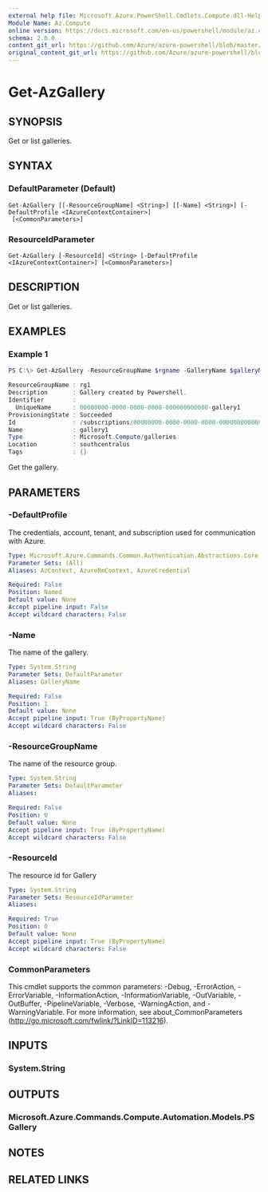 ```yaml
---
external help file: Microsoft.Azure.PowerShell.Cmdlets.Compute.dll-Help.xml
Module Name: Az.Compute
online version: https://docs.microsoft.com/en-us/powershell/module/az.compute/get-azgallery
schema: 2.0.0
content_git_url: https://github.com/Azure/azure-powershell/blob/master/src/Compute/Compute/help/Get-AzGallery.md
original_content_git_url: https://github.com/Azure/azure-powershell/blob/master/src/Compute/Compute/help/Get-AzGallery.md
---
```


# Get-AzGallery

## SYNOPSIS
Get or list galleries.

## SYNTAX

### DefaultParameter (Default)
```
Get-AzGallery [[-ResourceGroupName] <String>] [[-Name] <String>] [-DefaultProfile <IAzureContextContainer>]
 [<CommonParameters>]
```

### ResourceIdParameter
```
Get-AzGallery [-ResourceId] <String> [-DefaultProfile <IAzureContextContainer>] [<CommonParameters>]
```

## DESCRIPTION
Get or list galleries.

## EXAMPLES

### Example 1
```powershell
PS C:\> Get-AzGallery -ResourceGroupName $rgname -GalleryName $galleryName

ResourceGroupName : rg1
Description       : Gallery created by Powershell.
Identifier        : 
  UniqueName      : 00000000-0000-0000-0000-000000000000-gallery1
ProvisioningState : Succeeded
Id                : /subscriptions/00000000-0000-0000-0000-000000000000/resourceGroups/rg1/providers/Microsoft.Compute/galleries/gallery1
Name              : gallery1
Type              : Microsoft.Compute/galleries
Location          : southcentralus
Tags              : {}
```

Get the gallery.

## PARAMETERS

### -DefaultProfile
The credentials, account, tenant, and subscription used for communication with Azure.

```yaml
Type: Microsoft.Azure.Commands.Common.Authentication.Abstractions.Core.IAzureContextContainer
Parameter Sets: (All)
Aliases: AzContext, AzureRmContext, AzureCredential

Required: False
Position: Named
Default value: None
Accept pipeline input: False
Accept wildcard characters: False
```

### -Name
The name of the gallery.

```yaml
Type: System.String
Parameter Sets: DefaultParameter
Aliases: GalleryName

Required: False
Position: 1
Default value: None
Accept pipeline input: True (ByPropertyName)
Accept wildcard characters: False
```

### -ResourceGroupName
The name of the resource group.

```yaml
Type: System.String
Parameter Sets: DefaultParameter
Aliases:

Required: False
Position: 0
Default value: None
Accept pipeline input: True (ByPropertyName)
Accept wildcard characters: False
```

### -ResourceId
The resource id for Gallery

```yaml
Type: System.String
Parameter Sets: ResourceIdParameter
Aliases:

Required: True
Position: 0
Default value: None
Accept pipeline input: True (ByPropertyName)
Accept wildcard characters: False
```

### CommonParameters
This cmdlet supports the common parameters: -Debug, -ErrorAction, -ErrorVariable, -InformationAction, -InformationVariable, -OutVariable, -OutBuffer, -PipelineVariable, -Verbose, -WarningAction, and -WarningVariable. For more information, see about_CommonParameters (http://go.microsoft.com/fwlink/?LinkID=113216).

## INPUTS

### System.String

## OUTPUTS

### Microsoft.Azure.Commands.Compute.Automation.Models.PSGallery

## NOTES

## RELATED LINKS
